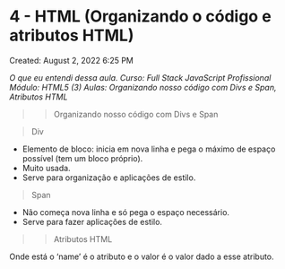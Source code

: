 # 4 - HTML (Organizando o código e atributos HTML)

Created: August 2, 2022 6:25 PM

*O que eu entendi dessa aula. 
Curso: Full Stack JavaScript Profissional
Módulo: HTML5 (3)
Aulas: Organizando nosso código com Divs e Span, Atributos HTML*

>>Organizando nosso código com Divs e Span

>Div
 - Elemento de bloco: inicia em nova linha e pega o máximo de espaço possível (tem um bloco próprio).
 - Muito usada.
 - Serve para organização e aplicações de estilo.

>Span
 - Não começa nova linha e só pega o espaço necessário.
 - Serve para fazer aplicações de estilo.

>>Atributos HTML
<tag name=”valor”>
Onde está o ‘name’ é o atributo e o valor é o valor dado a esse atributo.